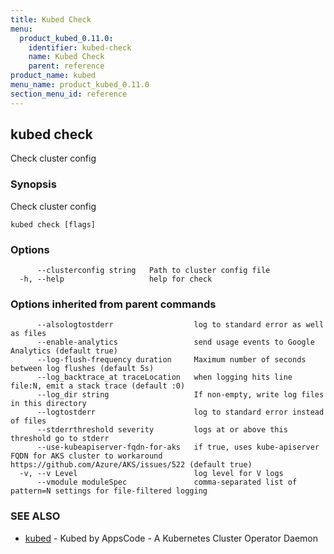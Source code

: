 ```yaml
---
title: Kubed Check
menu:
  product_kubed_0.11.0:
    identifier: kubed-check
    name: Kubed Check
    parent: reference
product_name: kubed
menu_name: product_kubed_0.11.0
section_menu_id: reference
---
```

## kubed check

Check cluster config

### Synopsis

Check cluster config

```
kubed check [flags]
```

### Options

```
      --clusterconfig string   Path to cluster config file
  -h, --help                   help for check
```

### Options inherited from parent commands

```
      --alsologtostderr                  log to standard error as well as files
      --enable-analytics                 send usage events to Google Analytics (default true)
      --log-flush-frequency duration     Maximum number of seconds between log flushes (default 5s)
      --log_backtrace_at traceLocation   when logging hits line file:N, emit a stack trace (default :0)
      --log_dir string                   If non-empty, write log files in this directory
      --logtostderr                      log to standard error instead of files
      --stderrthreshold severity         logs at or above this threshold go to stderr
      --use-kubeapiserver-fqdn-for-aks   if true, uses kube-apiserver FQDN for AKS cluster to workaround https://github.com/Azure/AKS/issues/522 (default true)
  -v, --v Level                          log level for V logs
      --vmodule moduleSpec               comma-separated list of pattern=N settings for file-filtered logging
```

### SEE ALSO

* [kubed](/docs/reference/kubed.md)	 - Kubed by AppsCode - A Kubernetes Cluster Operator Daemon

